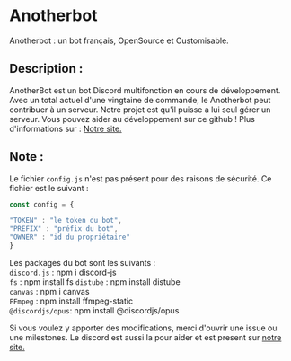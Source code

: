 # Anotherbot
Anotherbot : un bot français, OpenSource et Customisable.

## Description :
AnotherBot est un bot Discord multifonction en cours de développement. Avec un total actuel d'une vingtaine de commande, le Anotherbot peut contribuer à un serveur. Notre projet est qu'il puisse a lui seul gérer un serveur.
Vous pouvez aider au développement sur ce github !
Plus d'informations sur : [Notre site.](https://anotherbot.tk/)

## Note :
Le fichier `config.js` n'est pas présent pour des raisons de sécurité. Ce fichier est le suivant :
```js
const config = {

"TOKEN" : "le token du bot",
"PREFIX" : "préfix du bot",
"OWNER" : "id du propriétaire"
}
```

Les packages du bot sont les suivants :  
`discord.js` : npm i discord-js  
`fs` : npm install fs
`distube` : npm install distube  
`canvas` : npm i canvas  
`FFmpeg` : npm install ffmpeg-static  
`@discordjs/opus`: npm install @discordjs/opus  

Si vous voulez y apporter des modifications, merci d'ouvrir une issue ou une milestones.
Le discord est aussi la pour aider et est present sur [notre site.](https://anotherbot.tk/)
